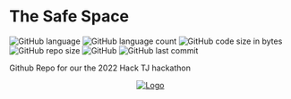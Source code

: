 # The Safe Space
![GitHub language](https://img.shields.io/github/languages/top/TheMoonWalker1/HackTJ9.0?color=FF6663)
![GitHub language count](https://img.shields.io/github/languages/count/TheMoonWalker1/HackTJ9.0?color=FEB144)
![GitHub code size in bytes](https://img.shields.io/github/languages/code-size/TheMoonWalker1/HackTJ9.0?color=FAFD7B)
![GitHub repo size](https://img.shields.io/github/repo-size/TheMoonWalker1/HackTJ9.0?color=9EE09E)
![GitHub](https://img.shields.io/github/license/TheMoonWalker1/HackTJ9.0?color=9EC1CF)
![GitHub last commit](https://img.shields.io/github/last-commit/TheMoonWalker1/HackTJ9.0?color=CC99C9)

Github Repo for our the 2022 Hack TJ hackathon 

<p align="center">
  <a href="https://github.com/TheMoonWalker1/HackTJ9.0">
    <img src="https://verawoodhead.files.wordpress.com/2018/02/be-1362307_1920.png?w=640" alt="Logo">
  </a>

</p>
  
